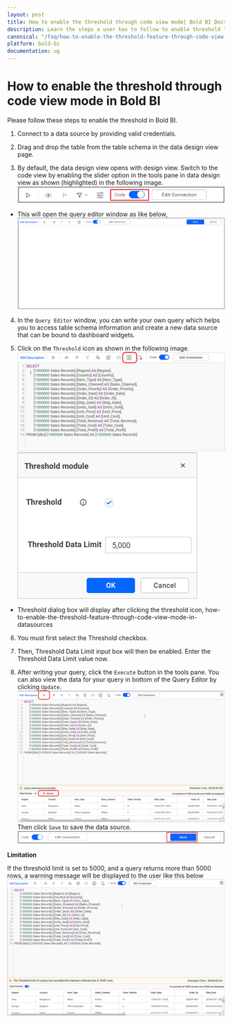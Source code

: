 ```yaml
---
layout: post
title: How to enable the threshold through code view mode| Bold BI Docs
description: Learn the steps a user has to follow to enable threshold through code view mode for data sources in Bold BI.
canonical: "/faq/how-to-enable-the-threshold-feature-through-code-view-mode-in-data-source/"
platform: bold-bi
documentation: ug
---
```


# How to enable the threshold through code view mode in Bold BI

Please follow these steps to enable the threshold in Bold BI.

1. Connect to a data source by providing valid credentials.

2. Drag and drop the table from the table schema in the data design view page.

3. By default, the data design view opens with design view. Switch to the code view by enabling the slider option in the tools pane in data design view as shown (highlighted) in the following image.
![Code view](/static/assets/working-with-datasource/data-connectors/images/SQLDataSource/Customsql_CodeSlider.png)
* This will open the query editor window as like below,
![Query Editor](/static/assets/working-with-datasource/data-connectors/images/SQLDataSource/CustomSql-QueryEditor.png)

4. In the `Query Editor` window, you can write your own query which helps you to access table schema information and create a new data source that can be bound to dashboard widgets. 

5. Click on the `Threshold` icon as shown in the following image.
![Threshold](/static/assets/faq/images/thresholdIcon.png)
![Threshold dialog box](/static/assets/faq/images/threshold-dialog-box.png)
* Threshold dialog box will display after clicking the threshold icon,
how-to-enable-the-threshold-feature-through-code-view-mode-in-datasources
6. You must first select the Threshold checkbox.
7. Then, Threshold Data Limit input box will then be enabled.
Enter the Threshold Data Limit value now.

8. After writing your query, click the `Execute` button in the tools pane. You can also view the data for your query in bottom of the Query Editor by clicking `Update`. 
![Execute](/static/assets/faq/images/threshold-run-and-update.png)
Then click `Save` to save the data source.
![Save Data source](/static/assets/working-with-datasource/data-connectors/images/SQLDataSource/CustomSql-SaveDataSource.png)

**Limitation**

If the threshold limit is set to 5000, and a query returns more than 5000 rows, a warning message will be displayed to the user like this below
![Threshold warning](/static/assets/faq/images/threshold-warning.png)
